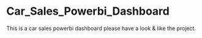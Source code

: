 # Car_Sales_Powerbi_Dashboard
This is a car sales powerbi dashboard 
please have a look & like the project.
